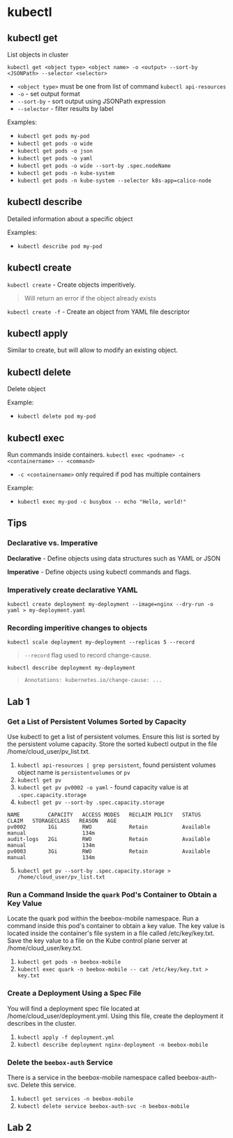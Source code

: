 kubectl
=================================================

kubectl get
-----------------

List objects in cluster

`kubectl get <object type> <object name> -o <output> --sort-by <JSONPath> --selector <selector>`

 - `<object type>` must be one from list of command `kubectl api-resources`
 - `-o` - set output format
 - `--sort-by` - sort output using JSONPath expression
 - `--selector` - filter results by label

Examples:
 - `kubectl get pods my-pod`
 - `kubectl get pods -o wide`
 - `kubectl get pods -o json`
 - `kubectl get pods -o yaml`
 - `kubectl get pods -o wide --sort-by .spec.nodeName`
 - `kubectl get pods -n kube-system`
 - `kubectl get pods -n kube-system --selector k8s-app=calico-node`

kubectl describe
----------------

Detailed information about a specific object

Examples:
 - `kubectl describe pod my-pod`

kubectl create
--------------

`kubectl create` - Create objects imperitively.

> Will return an error if the object already exists

`kubectl create -f` - Create an object from YAML file descriptor

kubectl apply
-------------

Similar to create, but will allow to modify an existing object.

kubectl delete
--------------

Delete object

Example:
 - `kubectl delete pod my-pod`

kubectl exec
------------

Run commands inside containers.
`kubectl exec <podname> -c <containername> -- <command>`

 - `-c <containername>` only required if pod has multiple containers

Example:
 - `kubectl exec my-pod -c busybox -- echo "Hello, world!"`

## Tips

### Declarative vs. Imperative

**Declarative** - Define objects using data structures such as YAML or JSON

**Imperative** - Define objects using kubectl commands and flags.

### Imperatively create declarative YAML

`kubectl create deployment my-deployment --image=nginx --dry-run -o yaml > my-deployment.yaml`

### Recording imperitive changes to objects

`kubectl scale deployment my-deployment --replicas 5 --record`

> `--record` flag used to record change-cause.

`kubectl describe deployment my-deployment`

> `Annotations: kubernetes.io/change-cause: ...`

## Lab 1

### Get a List of Persistent Volumes Sorted by Capacity

Use kubectl to get a list of persistent volumes. Ensure this list is sorted by the persistent volume capacity. Store the sorted kubectl output in the file /home/cloud_user/pv_list.txt.

1. `kubectl api-resources | grep persistent`, found persistent volumes object name is `persistentvolumes` or `pv`
2. `kubectl get pv`
3. `kubectl get pv pv0002 -o yaml` - found capacity value is at `.spec.capacity.storage`
4. `kubectl get pv --sort-by .spec.capacity.storage`

```
NAME         CAPACITY   ACCESS MODES   RECLAIM POLICY   STATUS      CLAIM   STORAGECLASS   REASON   AGE
pv0002       1Gi        RWO            Retain           Available           manual                  134m
audit-logs   2Gi        RWO            Retain           Available           manual                  134m
pv0003       3Gi        RWO            Retain           Available           manual                  134m
```

5. `kubectl get pv --sort-by .spec.capacity.storage > /home/cloud_user/pv_list.txt`

### Run a Command Inside the `quark` Pod's Container to Obtain a Key Value

Locate the quark pod within the beebox-mobile namespace. Run a command inside this pod's container to obtain a key value. The key value is located inside the container's file system in a file called /etc/key/key.txt. Save the key value to a file on the Kube control plane server at /home/cloud_user/key.txt.

1. `kubectl get pods -n beebox-mobile`
2. `kubectl exec quark -n beebox-mobile -- cat /etc/key/key.txt > key.txt`

### Create a Deployment Using a Spec File

You will find a deployment spec file located at /home/cloud_user/deployment.yml. Using this file, create the deployment it describes in the cluster.

1. `kubectl apply -f deployment.yml`
2. `kubectl describe deployment nginx-deployment -n beebox-mobile`

### Delete the `beebox-auth` Service

There is a service in the beebox-mobile namespace called beebox-auth-svc. Delete this service.

1. `kubectl get services -n beebox-mobile`
2. `kubectl delete service beebox-auth-svc -n beebox-mobile`

## Lab 2

